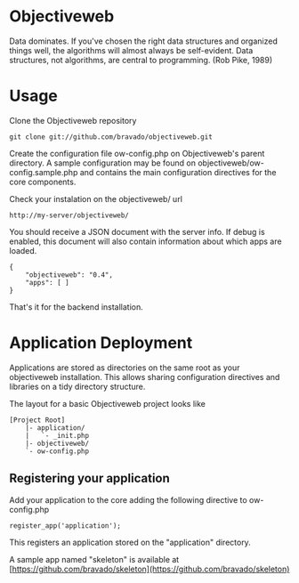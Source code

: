 # Objectiveweb
Data dominates. If you've chosen the right data structures and organized things well, the algorithms will almost always be self-evident. Data structures, not algorithms, are central to programming. (Rob Pike, 1989)

# Usage

Clone the Objectiveweb repository

    git clone git://github.com/bravado/objectiveweb.git

Create the configuration file ow-config.php on Objectiveweb's parent directory.
A sample configuration may be found on objectiveweb/ow-config.sample.php and contains the main configuration directives for the core components.

Check your instalation on the objectiveweb/ url

    http://my-server/objectiveweb/

You should receive a JSON document with the server info. If debug is enabled, this document will also contain information about which apps are loaded.

    {
        "objectiveweb": "0.4",
        "apps": [ ]
    }

That's it for the backend installation.

# Application Deployment

Applications are stored as directories on the same root as your objectiveweb installation.
This allows sharing configuration directives and libraries on a tidy directory structure.

The layout for a basic Objectiveweb project looks like

    [Project Root]
        |- application/
        |   `- _init.php
        |- objectiveweb/
        `- ow-config.php

## Registering your application

Add your application to the core adding the following directive to ow-config.php

    register_app('application');

This registers an application stored on the "application" directory.

A sample app named "skeleton" is available at [https://github.com/bravado/skeleton](https://github.com/bravado/skeleton)
